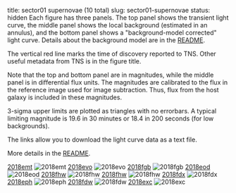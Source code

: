 title: sector01 supernovae (10 total)
slug: sector01-supernovae
status: hidden
  Each figure has three panels.  The top panel shows the transient light curve, the middle panel shows the local background (estimated in an annulus), and the bottom panel shows a "background-model corrected" light curve. Details about the background model are in the [README]({filename}../README/README.md). 
 
 The vertical red line marks the time of discovery reported to TNS. Other useful metadata from TNS is in the figure title.

 Note that the top and bottom panel are in magnitudes, while the middle panel is in differential flux units. The magnitudes are calibrated to the flux in the reference image used for image subtraction. Thus, flux from the host galaxy is included in these magnitudes. 

  3-sigma upper limits are plotted as triangles with no errorbars. A typical limiting magnitude is 19.6 in 30 minutes or 18.4 in 200 seconds (for low backgrounds).

The links allow you to download the light curve data as a text file. 

More details in the [README]({filename}../README/README.md).


[2018emt]({static}../..//light_curves/sector01/lc_2018emt_cleaned)
![2018emt]({static}../../images/sector01/lc_2018emt_cleaned.png)
[2018evo]({static}../..//light_curves/sector01/lc_2018evo_cleaned)
![2018evo]({static}../../images/sector01/lc_2018evo_cleaned.png)
[2018fgb]({static}../..//light_curves/sector01/lc_2018fgb_cleaned)
![2018fgb]({static}../../images/sector01/lc_2018fgb_cleaned.png)
[2018eod]({static}../..//light_curves/sector01/lc_2018eod_cleaned)
![2018eod]({static}../../images/sector01/lc_2018eod_cleaned.png)
[2018fhw]({static}../..//light_curves/sector01/lc_2018fhw_cleaned)
![2018fhw]({static}../../images/sector01/lc_2018fhw_cleaned.png)
[2018fhw]({static}../..//light_curves/sector01/lc_2018fhw_detrended)
![2018fhw]({static}../../images/sector01/lc_2018fhw_detrended.png)
[2018fdx]({static}../..//light_curves/sector01/lc_2018fdx_cleaned)
![2018fdx]({static}../../images/sector01/lc_2018fdx_cleaned.png)
[2018eph]({static}../..//light_curves/sector01/lc_2018eph_cleaned)
![2018eph]({static}../../images/sector01/lc_2018eph_cleaned.png)
[2018fdw]({static}../..//light_curves/sector01/lc_2018fdw_cleaned)
![2018fdw]({static}../../images/sector01/lc_2018fdw_cleaned.png)
[2018exc]({static}../..//light_curves/sector01/lc_2018exc_cleaned)
![2018exc]({static}../../images/sector01/lc_2018exc_cleaned.png)
